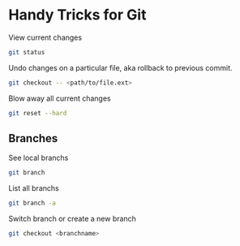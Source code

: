 # Handy Tricks for Git

View current changes
``` bash
git status
```

Undo changes on a particular file, aka rollback to previous commit.
```bash
git checkout -- <path/to/file.ext>
```

Blow away all current changes
```bash
git reset --hard
```

## Branches
See local branchs
```bash
git branch
```

List all branchs
```bash
git branch -a
```

Switch branch or create a new branch
```bash
git checkout <branchname>
```